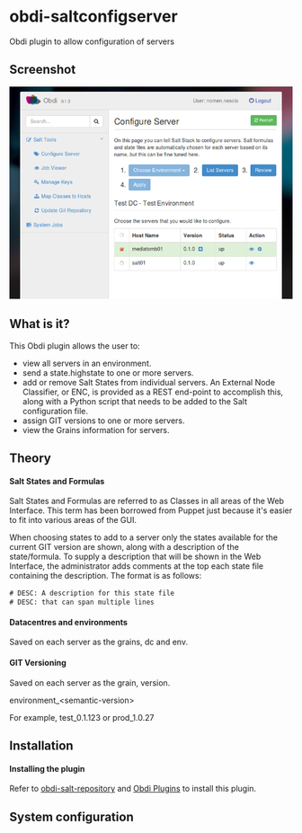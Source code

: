 # obdi-saltconfigserver
Obdi plugin to allow configuration of servers

## Screenshot

![](images/saltconfigserver.png?raw=true)

## What is it?

This Obdi plugin allows the user to:
* view all servers in an environment.
* send a state.highstate to one or more servers.
* add or remove Salt States from individual servers.
  An External Node Classifier, or ENC, is provided as a REST end-point to
  accomplish this, along with a Python script that needs to be added to
  the Salt configuration file.
* assign GIT versions to one or more servers.
* view the Grains information for servers.
 
## Theory

#### Salt States and Formulas

Salt States and Formulas are referred to as Classes in all areas of the Web Interface.
This term has been borrowed from Puppet just because it's easier to fit into
various areas of the GUI.

When choosing states to add to a server only the states available for the current GIT
version are shown, along with a description of the state/formula. To supply a description
that will be shown in the Web Interface, the administrator adds comments at the top each
state file containing the description. The format is as follows:

```
# DESC: A description for this state file
# DESC: that can span multiple lines
```

#### Datacentres and environments

Saved on each server as the grains, dc and env.

#### GIT Versioning

Saved on each server as the grain, version.

environment_\<semantic-version\>

For example, test_0.1.123 or prod_1.0.27

## Installation

#### Installing the plugin

Refer to [obdi-salt-repository](https://github.com/mclarkson/obdi-salt-repository) and [Obdi Plugins](https://github.com/mclarkson/obdi/blob/master/doc/plugins.md) to install this plugin.

## System configuration


